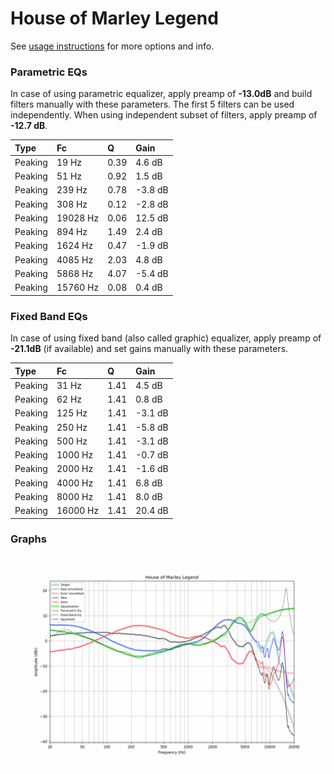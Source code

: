 # House of Marley Legend
See [usage instructions](https://github.com/jaakkopasanen/AutoEq#usage) for more options and info.

### Parametric EQs
In case of using parametric equalizer, apply preamp of **-13.0dB** and build filters manually
with these parameters. The first 5 filters can be used independently.
When using independent subset of filters, apply preamp of **-12.7 dB**.

| Type    | Fc       |    Q | Gain    |
|:--------|:---------|:-----|:--------|
| Peaking | 19 Hz    | 0.39 | 4.6 dB  |
| Peaking | 51 Hz    | 0.92 | 1.5 dB  |
| Peaking | 239 Hz   | 0.78 | -3.8 dB |
| Peaking | 308 Hz   | 0.12 | -2.8 dB |
| Peaking | 19028 Hz | 0.06 | 12.5 dB |
| Peaking | 894 Hz   | 1.49 | 2.4 dB  |
| Peaking | 1624 Hz  | 0.47 | -1.9 dB |
| Peaking | 4085 Hz  | 2.03 | 4.8 dB  |
| Peaking | 5868 Hz  | 4.07 | -5.4 dB |
| Peaking | 15760 Hz | 0.08 | 0.4 dB  |

### Fixed Band EQs
In case of using fixed band (also called graphic) equalizer, apply preamp of **-21.1dB**
(if available) and set gains manually with these parameters.

| Type    | Fc       |    Q | Gain    |
|:--------|:---------|:-----|:--------|
| Peaking | 31 Hz    | 1.41 | 4.5 dB  |
| Peaking | 62 Hz    | 1.41 | 0.8 dB  |
| Peaking | 125 Hz   | 1.41 | -3.1 dB |
| Peaking | 250 Hz   | 1.41 | -5.8 dB |
| Peaking | 500 Hz   | 1.41 | -3.1 dB |
| Peaking | 1000 Hz  | 1.41 | -0.7 dB |
| Peaking | 2000 Hz  | 1.41 | -1.6 dB |
| Peaking | 4000 Hz  | 1.41 | 6.8 dB  |
| Peaking | 8000 Hz  | 1.41 | 8.0 dB  |
| Peaking | 16000 Hz | 1.41 | 20.4 dB |

### Graphs
![](./House%20of%20Marley%20Legend.png)